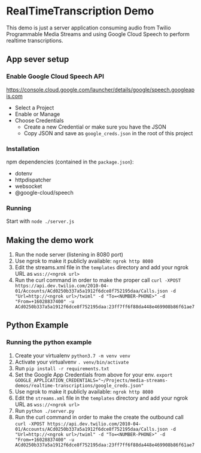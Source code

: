 # RealTimeTranscription Demo

This demo is just a server application consuming audio from Twilio Programmable Media Streams and using Google Cloud Speech to perform realtime transcriptions.

## App sever setup

### Enable Google Cloud Speech API
https://console.cloud.google.com/launcher/details/google/speech.googleapis.com

* Select a Project
* Enable or Manage
* Choose Credentials
    * Create a new Credential or make sure you have the JSON
    * Copy JSON and save as `google_creds.json` in the root of this project

### Installation
npm dependencies (contained in the `package.json`):
* dotenv
* httpdispatcher
* websocket
* @google-cloud/speech


### Running
Start with `node ./server.js`

## Making the demo work

1. Run the node server (listening in 8080 port)
2. Use ngrok to make it publicly available:
   `ngrok http 8080`
3. Edit the streams.xml file in the `templates` directory and add your ngrok URL as `wss://<ngrok url>`
4. Run the curl command in order to make the proper call
`curl -XPOST https://api.dev.twilio.com/2010-04-01/Accounts/ACd0250b337a5a1912f6dce8f752195daa/Calls.json -d "Url=http://<ngrok url>/twiml" -d "To=<NUMBER-PHONE>" -d "From=+16028837400" -u ACd0250b337a5a1912f6dce8f752195daa:23ff7ff6f88da448e469908b86f61ae7`

## Python Example

### Running the python example

1. Create your virtualenv `python3.7 -m venv venv`
2. Activate your virtualvenv `. venv/bin/activate`
3. Run `pip install -r requirements.txt`
4. Set the Google App Credentials from above for your env.
    `export GOOGLE_APPLICATION_CREDENTIALS="~/Projects/media-streams-demos/realtime-transcriptions/google_creds.json"`
5. Use ngrok to make it publicly available:
   `ngrok http 8080`
6. Edit the `streams.xml` file in the `templates` directory and add your ngrok URL as `wss://<ngrok url>`
7. Run `python ./server.py`
8. Run the curl command in order to make the create the outbound call
`curl -XPOST https://api.dev.twilio.com/2010-04-01/Accounts/ACd0250b337a5a1912f6dce8f752195daa/Calls.json -d "Url=http://<ngrok url>/twiml" -d "To=<NUMBER-PHONE>" -d "From=+16028837400" -u ACd0250b337a5a1912f6dce8f752195daa:23ff7ff6f88da448e469908b86f61ae7`
